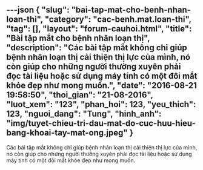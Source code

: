 ---json
{
    "slug": "bai-tap-mat-cho-benh-nhan-loan-thi",
    "category": "cac-benh.mat.loan-thi",
    "tag": [],
    "layout": "forum-cauhoi.html",
    "title": "Bài tập mắt cho bệnh nhân loạn thị",
    "description": "Các bài tập mắt không chỉ giúp bệnh nhân loạn thị cải thiện thị lực của mình, nó còn giúp cho những người thường xuyên phải đọc tài liệu hoặc sử dụng máy tính có một đôi mắt khỏe đẹp như mong muốn.",
    "date": "2016-08-21 19:58:50",
    "thoi_gian": "21-08-2016",
    "luot_xem": "123",
    "phan_hoi": 123,
    "yeu_thich": 123,
    "nguoi_dang": "Tung",
    "hinh_anh": "img/tuyet-chieu-tri-dau-mat-do-cuc-huu-hieu-bang-khoai-tay-mat-ong.jpeg"
}
---
Các bài tập mắt không chỉ giúp bệnh nhân loạn thị cải thiện thị lực của mình, nó còn giúp cho những người thường xuyên phải đọc tài liệu hoặc sử dụng máy tính có một đôi mắt khỏe đẹp như mong muốn.